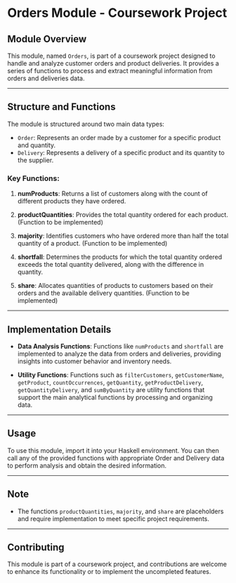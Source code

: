 # Orders Module - Coursework Project

## Module Overview

This module, named `Orders`, is part of a coursework project designed to handle and analyze customer orders and product deliveries. It provides a series of functions to process and extract meaningful information from orders and deliveries data.

---

## Structure and Functions

The module is structured around two main data types:
- `Order`: Represents an order made by a customer for a specific product and quantity.
- `Delivery`: Represents a delivery of a specific product and its quantity to the supplier.

### Key Functions:

1. **numProducts**: Returns a list of customers along with the count of different products they have ordered.

2. **productQuantities**: Provides the total quantity ordered for each product. (Function to be implemented)

3. **majority**: Identifies customers who have ordered more than half the total quantity of a product. (Function to be implemented)

4. **shortfall**: Determines the products for which the total quantity ordered exceeds the total quantity delivered, along with the difference in quantity.

5. **share**: Allocates quantities of products to customers based on their orders and the available delivery quantities. (Function to be implemented)

---

## Implementation Details

- **Data Analysis Functions**: Functions like `numProducts` and `shortfall` are implemented to analyze the data from orders and deliveries, providing insights into customer behavior and inventory needs.

- **Utility Functions**: Functions such as `filterCustomers`, `getCustomerName`, `getProduct`, `countOccurrences`, `getQuantity`, `getProductDelivery`, `getQuantityDelivery`, and `sumByQuantity` are utility functions that support the main analytical functions by processing and organizing data.

---

## Usage

To use this module, import it into your Haskell environment. You can then call any of the provided functions with appropriate Order and Delivery data to perform analysis and obtain the desired information.

---

## Note

- The functions `productQuantities`, `majority`, and `share` are placeholders and require implementation to meet specific project requirements.

---

## Contributing

This module is part of a coursework project, and contributions are welcome to enhance its functionality or to implement the uncompleted features.

